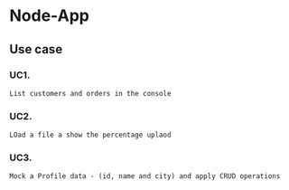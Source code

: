 # Node-App

## Use case


### UC1. 
    List customers and orders in the console
### UC2. 
    LOad a file a show the percentage uplaod
### UC3. 
    Mock a Profile data - (id, name and city) and apply CRUD operations
